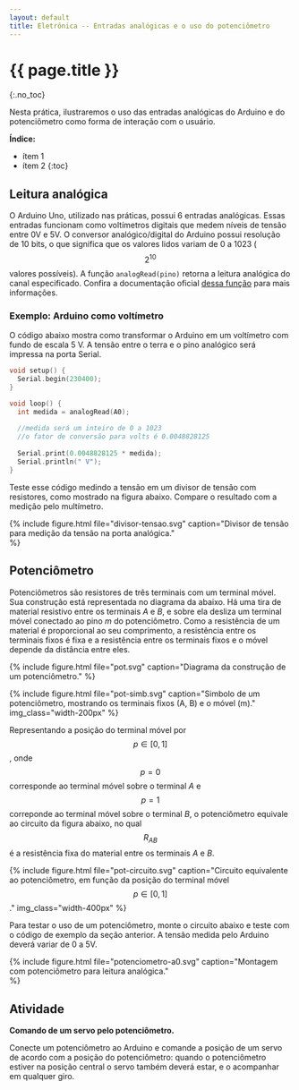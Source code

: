 ```yaml
---
layout: default
title: Eletrônica -- Entradas analógicas e o uso do potenciômetro
---
```


{{ page.title }}
================
{:.no_toc}

Nesta prática, ilustraremos o uso das entradas analógicas do Arduino e do
potenciômetro como forma de interação com o usuário.

**Índice:**
* ítem 1
* ítem 2
{:toc}

Leitura analógica
-----------------

O Arduino Uno, utilizado nas práticas, possui 6 entradas analógicas.
Essas entradas funcionam como voltímetros digitais que medem níveis de tensão
entre 0V e 5V.
O conversor analógico/digital do Arduino possui resolução de 10 bits, o que
significa que os valores lidos variam de 0 a 1023 ($$2^{10}$$ valores
possíveis).
A função `analogRead(pino)` retorna a leitura analógica do canal especificado.
Confira a documentação oficial [dessa função][analogRead] para
mais informações.

### Exemplo: Arduino como voltímetro

O código abaixo mostra como transformar o Arduino em um voltímetro com fundo de
escala 5 V. A tensão entre o terra e o pino analógico será impressa na porta
Serial.

```c++
void setup() {
  Serial.begin(230400);
}

void loop() {
  int medida = analogRead(A0);
  
  //medida será um inteiro de 0 a 1023
  //o fator de conversão para volts é 0.0048828125
  
  Serial.print(0.0048828125 * medida); 
  Serial.println(" V");
}
```

Teste esse código medindo a tensão em um divisor de tensão com resistores,
como mostrado na figura abaixo. Compare o resultado com a medição pelo
multímetro.

{%
   include figure.html
   file="divisor-tensao.svg"
   caption="Divisor de tensão para medição da tensão na porta analógica."   
%}

Potenciômetro
-------------

Potenciômetros são resistores de três terminais com um terminal móvel.
Sua construção está representada no diagrama da abaixo.
Há uma tira de material resistivo entre os terminais _A_ e _B_,
e sobre ela desliza um terminal móvel conectado ao pino _m_ do
potenciômetro.
Como a resistência de um material é proporcional ao seu comprimento,
a resistência entre os terminais fixos é fixa e a resistência entre os 
terminais fixos e o móvel depende da distância entre eles.

{%
   include figure.html
   file="pot.svg"
   caption="Diagrama da construção de um potenciômetro."
%}

{%
   include figure.html
   file="pot-simb.svg"
   caption="Simbolo de um potenciômetro, mostrando os terminais fixos (A, B)
            e o móvel (m)."
   img_class="width-200px"
%}


Representando a posição do terminal móvel por $$p\in[0,1]$$, onde $$p=0$$
corresponde ao terminal móvel sobre o terminal _A_ e $$p=1$$  correponde
ao terminal móvel sobre o terminal _B_, o potenciômetro equivale ao
circuito da figura abaixo, no qual $$R_{AB}$$ é a resistência 
fixa do material entre os terminais _A_ e _B_.


{%
   include figure.html
   file="pot-circuito.svg"
   caption="Circuito equivalente ao potenciômetro, em função da posição 
            do terminal móvel $$p\in[0,1]$$."
   img_class="width-400px"
%}


Para testar o uso de um potenciômetro, monte o circuito abaixo e teste com o
código de exemplo da seção anterior. A tensão medida pelo Arduino deverá
variar de 0 a 5V.

{%
   include figure.html
   file="potenciometro-a0.svg"
   caption="Montagem com potenciômetro para leitura analógica."   
%}


Atividade
---------

**Comando de um servo pelo potenciômetro.**

Conecte um potenciômetro ao Arduino e comande a posição de um servo de acordo
com a posição do potenciômetro: quando o potenciômetro estiver na posição
central o servo também deverá estar, e o acompanhar em qualquer giro.

[analogRead]: https://www.arduino.cc/en/Reference/AnalogRead
